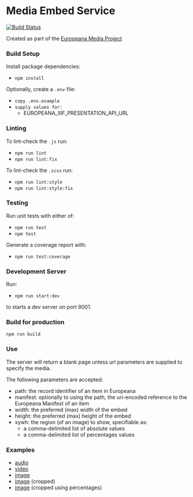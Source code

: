 # Media Embed Service

[![Build Status](https://travis-ci.com/europeana/media-embed-service.svg?branch=master)](https://travis-ci.com/europeana/media-embed-service)

Created as part of the [Europeana Media Project](https://pro.europeana.eu/project/europeana-media)

### Build Setup

Install package dependencies:
* `npm install`

Optionally, create a `.env` file:
* `copy .env.example`
* `supply values for:`
  * EUROPEANA_IIIF_PRESENTATION_API_URL

### Linting
To lint-check the `.js` run:
* `npm run lint`
* `npm run lint:fix`

To lint-check the `.scss` run:

* `npm run lint:style`
* `npm run lint:style:fix`

### Testing

Run unit tests with either of:
* `npm run test`
* `npm test`

Generate a coverage report with:
* `npm run test:coverage`

### Development Server

Run:
* `npm run start:dev`

to starts a dev server on port 9001.

### Build for production

`npm run build`

### Use

The server will return a blank page unless url parameters are supplied to specify the media.  

The following parameters are accepted:
* path: the record identifier of an item in Europeana
* manifest: optionally to using the path, the uri-encoded reference to the Europeana Manifest of an item
* width: the preferred (max) width of the embed
* height: the preferred (max) height of the embed
* xywh: the region (of an image) to show, specifiable as:
  * a comma-delimited list of absolute values
  * a comma-delimited list of percentages values

### Examples

* [audio](https://embed.europeana.eu/2059213/data_sounds_8961?width=960&height=320)
* [video](https://embed.europeana.eu/2051926/data_euscreenXL_EUS_3C083B8925D2E14C954507769E47992A)
* [image](https://embed.europeana.eu/2021672/resource_document_mauritshuis_670?width=800&height=300)
* [image](https://embed.europeana.eu/2021672/resource_document_mauritshuis_670?xywh=2534,0,2534,3000&width=800&height=300) (cropped)
* [image](https://embed.europeana.eu/2021672/resource_document_mauritshuis_670?xywh=percent:0,0,50,50) (cropped using percentages)
